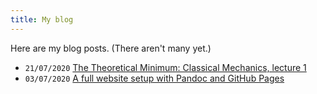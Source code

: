 ```yaml
---
title: My blog
---
```


Here are my blog posts. (There aren't many yet.)

- `21/07/2020` [The Theoretical Minimum: Classical Mechanics, lecture 1](posts/classical-mech-1.html)
- `03/07/2020` [A full website setup with Pandoc and GitHub Pages](posts/pandoc-github.html)
